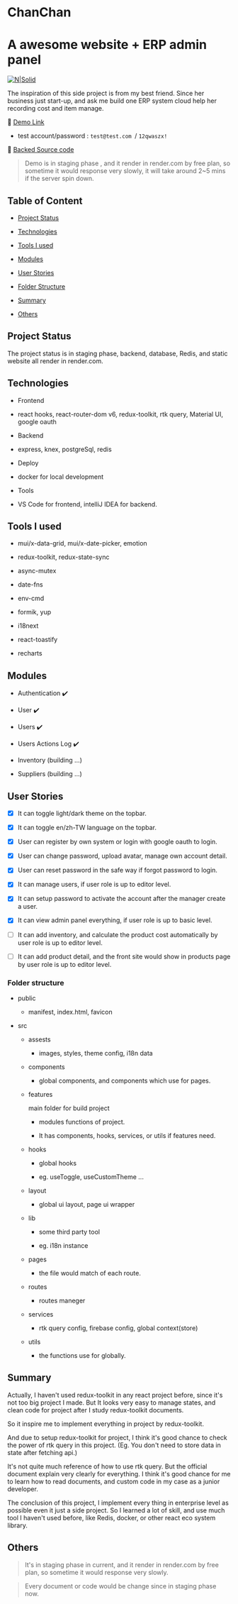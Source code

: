 # ChanChan

# A awesome website + ERP admin panel

[![N|Solid](https://firebasestorage.googleapis.com/v0/b/chanchan-368709.appspot.com/o/others%2Fchanchan-01.jpg?alt=media&token=d67b2d45-df59-456a-90d1-076b0e8d7331)](https://firebasestorage.googleapis.com/v0/b/chanchan-368709.appspot.com/o/others%2Fchanchan-01.jpg?alt=media&token=d67b2d45-df59-456a-90d1-076b0e8d7331)

The inspiration of this side project is from my best friend. Since her business just start-up, and ask me build one ERP system cloud help her recording cost and item manage.

🔗 [Demo Link](https://chan-web.onrender.com)

- test account/password : `test@test.com `/ `12qwaszx!`

🔗 [Backed Source code](https://github.com/backas36/chan-server)

> Demo is in staging phase , and it render in render.com by free plan, so sometime it would response very slowly, it will take around 2~5 mins if the server spin down.

## Table of Content

- [Project Status](#project-status)

- [Technologies](#technologies)

- [Tools I used](#tools-i-used)

- [Modules](#modules)

- [User Stories](#user-stories)

- [Folder Structure](#folder-structure)

- [Summary](#summary)

- [Others](#others)

## Project Status

The project status is in staging phase, backend, database, Redis, and static website all render in render.com.

## Technologies

- Frontend

- react hooks, react-router-dom v6, redux-toolkit, rtk query, Material UI, google oauth

- Backend

- express, knex, postgreSql, redis

- Deploy

- docker for local development

- Tools

- VS Code for frontend, intelliJ IDEA for backend.

## Tools I used

- mui/x-data-grid, mui/x-date-picker, emotion

- redux-toolkit, redux-state-sync

- async-mutex

- date-fns

- env-cmd

- formik, yup

- i18next

- react-toastify

- recharts

## Modules

- Authentication ✔️

- User ✔️

- Users ✔️

- Users Actions Log ✔️

- Inventory (building ...)

- Suppliers (building ...)

## User Stories

- [x] It can toggle light/dark theme on the topbar.

- [x] It can toggle en/zh-TW language on the topbar.

- [x] User can register by own system or login with google oauth to login.

- [x] User can change password, upload avatar, manage own account detail.

- [x] User can reset password in the safe way if forgot password to login.

- [x] It can manage users, if user role is up to editor level.

- [x] It can setup password to activate the account after the manager create a user.

- [x] It can view admin panel everything, if user role is up to basic level.

- [ ] It can add inventory, and calculate the product cost automatically by user role is up to editor level.

- [ ] It can add product detail, and the front site would show in products page by user role is up to editor level.

### Folder structure

- public

  - manifest, index.html, favicon

- src

  - assests

    - images, styles, theme config, i18n data

  - components

    - global components, and components which use for pages.

  - features

    main folder for build project

    - modules functions of project.

    - It has components, hooks, services, or utils if features need.

  - hooks

    - global hooks

    - eg. useToggle, useCustomTheme ...

  - layout

    - global ui layout, page ui wrapper

  - lib

    - some third party tool

    - eg. i18n instance

  - pages

    - the file would match of each route.

  - routes

    - routes maneger

  - services

    - rtk query config, firebase config, global context(store)

  - utils

    - the functions use for globally.

## Summary

Actually, I haven't used redux-toolkit in any react project before, since it's not too big project I made. But It looks very easy to manage states, and clean code for project after I study redux-toolkit documents.

So it inspire me to implement everything in project by redux-toolkit.

And due to setup redux-toolkit for project, I think it's good chance to check the power of rtk query in this project. (Eg. You don't need to store data in state after fetching api.)

It's not quite much reference of how to use rtk query. But the official document explain very clearly for everything. I think it's good chance for me to learn how to read documents, and custom code in my case as a junior developer.

The conclusion of this project, I implement every thing in enterprise level as possible even it just a side project. So I learned a lot of skill, and use much tool I haven't used before, like Redis, docker, or other react eco system library.

## Others

> It's in staging phase in current, and it render in render.com by free plan, so sometime it would response very slowly.

> Every document or code would be change since in staging phase now.
